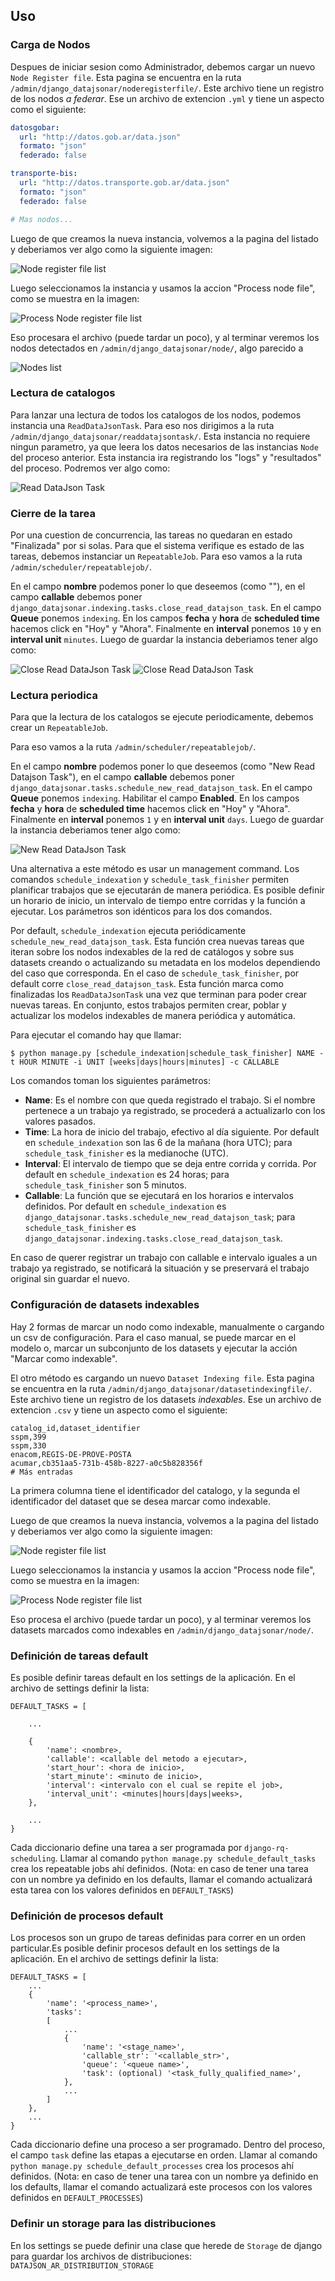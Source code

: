 ## Uso


### Carga de Nodos

Despues de iniciar sesion como Administrador, debemos cargar un nuevo `Node Register file`.
Esta pagina se encuentra en la ruta `/admin/django_datajsonar/noderegisterfile/`.
Este archivo tiene un registro de los nodos _a federar_. Ese un archivo de extencion `.yml` y
tiene un aspecto como el siguiente:


```yaml
datosgobar:
  url: "http://datos.gob.ar/data.json"
  formato: "json"
  federado: false

transporte-bis:
  url: "http://datos.transporte.gob.ar/data.json"
  formato: "json"
  federado: false

# Mas nodos...
```

Luego de que creamos la nueva instancia, volvemos a la pagina del listado y deberiamos ver algo como
la siguiente imagen:

![Node register file list](images/node_register_file.png)

Luego seleccionamos la instancia y usamos la accion "Process node file", como se muestra en la imagen:

![Process Node register file list](images/process_node_register_file.png)

Eso procesara el archivo (puede tardar un poco), y al terminar veremos los nodos detectados en
`/admin/django_datajsonar/node/`, algo parecido a

![Nodes list](images/nodes_list.png)


### Lectura de catalogos

Para lanzar una lectura de todos los catalogos de los nodos, podemos instancia una `ReadDataJsonTask`.
Para eso nos dirigimos a la ruta `/admin/django_datajsonar/readdatajsontask/`.
Esta instancia no requiere ningun parametro, ya que leera los datos necesarios de las instancias `Node`
del proceso anterior.
Esta instancia ira registrando los "logs" y "resultados" del proceso. Podremos ver algo como:

![Read DataJson Task](images/read_datajson_task.png)

### Cierre de la tarea

Por una cuestion de concurrencia, las tareas no quedaran en estado "Finalizada" por si solas.
Para que el sistema verifique es estado de las tareas, debemos instanciar un `RepeatableJob`.
Para eso vamos a la ruta `/admin/scheduler/repeatablejob/`.

En el campo **nombre** podemos poner lo que deseemos (como ""), en el campo **callable** debemos
poner `django_datajsonar.indexing.tasks.close_read_datajson_task`.
En el campo **Queue** ponemos `indexing`.
En los campos **fecha** y **hora** de **scheduled time** hacemos click en "Hoy" y "Ahora".
Finalmente en **interval** ponemos `10` y en **interval unit** `minutes`.
Luego de guardar la instancia deberiamos tener algo como:

![Close Read DataJson Task]()
![Close Read DataJson Task](images/close_read_datajson_task.png)


### Lectura periodica

Para que la lectura de los catalogos se ejecute periodicamente, debemos crear un `RepeatableJob`.

Para eso vamos a la ruta `/admin/scheduler/repeatablejob/`.

En el campo **nombre** podemos poner lo que deseemos (como "New Read Datajson Task"), en el campo **callable** debemos
poner `django_datajsonar.tasks.schedule_new_read_datajson_task`.
En el campo **Queue** ponemos `indexing`.
Habilitar el campo **Enabled**.
En los campos **fecha** y **hora** de **scheduled time** hacemos click en "Hoy" y "Ahora".
Finalmente en **interval** ponemos `1` y en **interval unit** `days`.
Luego de guardar la instancia deberiamos tener algo como:

![New Read DataJson Task](images/new_read_datajson_task.png)

Una alternativa a este método es usar un management command. Los comandos `schedule_indexation` y
`schedule_task_finisher` permiten planificar trabajos que se ejecutarán de manera periódica. Es posible definir un
horario de inicio, un intervalo de tiempo entre corridas y la función a ejecutar. Los parámetros son idénticos para los
dos comandos.

Por default, `schedule_indexation` ejecuta periódicamente `schedule_new_read_datajson_task`. Esta función crea nuevas
tareas que iteran sobre los nodos indexables de la red de catálogos y sobre sus datasets creando o actualizando su
metadata en los modelos dependiendo del caso que corresponda. En el caso de `schedule_task_finisher`, por default corre
`close_read_datajson_task`. Esta función marca como finalizadas los `ReadDataJsonTask` una vez que terminan para poder
crear nuevas tareas. En conjunto, estos trabajos permiten crear, poblar y actualizar los modelos indexables de manera
periódica y automática.

Para ejecutar el comando hay que llamar:

`$ python manage.py [schedule_indexation|schedule_task_finisher] NAME -t HOUR MINUTE -i UNIT [weeks|days|hours|minutes] -c CALLABLE`

Los comandos toman los siguientes parámetros:
  - **Name**: Es el nombre con que queda registrado el trabajo. Si el nombre pertenece a un trabajo ya registrado, se
  procederá a actualizarlo con los valores pasados.
  - **Time**: La hora de inicio del trabajo, efectivo al día siguiente. Por default en `schedule_indexation` son las 6
  de la mañana (hora UTC); para `schedule_task_finisher` es la medianoche (UTC).
  - **Interval**: El intervalo de tiempo que se deja entre corrida y corrida. Por default en `schedule_indexation` es
  24 horas; para `schedule_task_finisher` son 5 minutos.
  - **Callable**: La función que se ejecutará en los horarios e intervalos definidos. Por default en
  `schedule_indexation` es `django_datajsonar.tasks.schedule_new_read_datajson_task`; para
  `schedule_task_finisher` es `django_datajsonar.indexing.tasks.close_read_datajson_task`.

En caso de querer registrar un trabajo con callable e intervalo iguales a un trabajo ya registrado, se notificará la
situación y se preservará el trabajo original sin guardar el nuevo.

### Configuración de datasets indexables

Hay 2 formas de marcar un nodo como indexable, manualmente o cargando un csv de configuración. Para el caso manual, se
puede marcar en el modelo o, marcar un subconjunto de los datasets y ejecutar la acción "Marcar como indexable".

El otro método es cargando un nuevo `Dataset Indexing file`.
Esta pagina se encuentra en la ruta `/admin/django_datajsonar/datasetindexingfile/`.
Este archivo tiene un registro de los datasets _indexables_. Ese un archivo de extencion `.csv` y
tiene un aspecto como el siguiente:


```
catalog_id,dataset_identifier
sspm,399
sspm,330
enacom,REGIS-DE-PROVE-POSTA
acumar,cb351aa5-731b-458b-8227-a0c5b828356f
# Más entradas
```

La primera columna tiene el identificador del catalogo, y la segunda el identificador del dataset que se desea marcar
como indexable.

Luego de que creamos la nueva instancia, volvemos a la pagina del listado y deberiamos ver algo como
la siguiente imagen:

![Node register file list](images/dataset_indexing_file.png)

Luego seleccionamos la instancia y usamos la accion "Process node file", como se muestra en la imagen:

![Process Node register file list](images/process_indexing_file.png)

Eso procesa el archivo (puede tardar un poco), y al terminar veremos los datasets marcados como indexables en
`/admin/django_datajsonar/node/`.

### Definición de tareas default

Es posible definir tareas default en los settings de la aplicación. En el archivo de settings definir la lista:

```
DEFAULT_TASKS = [

    ...

    {
        'name': <nombre>,
        'callable': <callable del metodo a ejecutar>,
        'start_hour': <hora de inicio>,
        'start_minute': <minuto de inicio>,
        'interval': <intervalo con el cual se repite el job>,
        'interval_unit': <minutes|hours|days|weeks>,
    },
    
    ...
}
``` 

Cada diccionario define una tarea a ser programada por `django-rq-scheduling`. Llamar al comando 
`python manage.py schedule_default_tasks` crea los repeatable jobs ahí definidos. (Nota: en caso de 
tener una tarea con un nombre ya definido en los defaults, llamar el comando actualizará esta tarea
con los valores definidos en `DEFAULT_TASKS`)


### Definición de procesos default

Los procesos son un grupo de tareas definidas para correr en un orden particular.Es posible definir
procesos default en los settings de la aplicación. En el archivo de settings definir la lista:

```
DEFAULT_TASKS = [
    ...
    {
        'name': '<process_name>',
        'tasks': 
        [
            ...
            {
                'name': '<stage_name>',
                'callable_str': '<callable_str>',
                'queue': '<queue name>',
                'task': (optional) '<task_fully_qualified_name>',
            },
            ...
        ]
    },
    ...
}
``` 

Cada diccionario define una proceso a ser programado. Dentro del proceso, el campo `task` define
las etapas a ejecutarse en orden. Llamar al comando `python manage.py schedule_default_processes`
crea los procesos ahí definidos. (Nota: en caso de tener una tarea con un nombre ya definido en
los defaults, llamar el comando actualizará este procesos con los valores definidos en
`DEFAULT_PROCESSES`)


### Definir un storage para las distribuciones 

En los settings se puede definir una clase que herede de `Storage` de django para guardar los archivos de distribuciones: `DATAJSON_AR_DISTRIBUTION_STORAGE`
